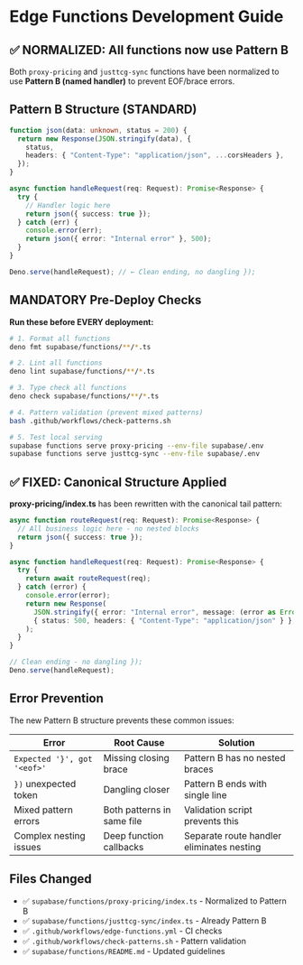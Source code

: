 # Edge Functions Development Guide

## ✅ NORMALIZED: All functions now use Pattern B

Both `proxy-pricing` and `justtcg-sync` functions have been normalized to use **Pattern B (named handler)** to prevent EOF/brace errors.

## Pattern B Structure (STANDARD)

```typescript
function json(data: unknown, status = 200) {
  return new Response(JSON.stringify(data), {
    status,
    headers: { "Content-Type": "application/json", ...corsHeaders },
  });
}

async function handleRequest(req: Request): Promise<Response> {
  try {
    // Handler logic here
    return json({ success: true });
  } catch (err) {
    console.error(err);
    return json({ error: "Internal error" }, 500);
  }
}

Deno.serve(handleRequest); // ← Clean ending, no dangling });
```

## MANDATORY Pre-Deploy Checks

**Run these before EVERY deployment:**

```bash
# 1. Format all functions
deno fmt supabase/functions/**/*.ts

# 2. Lint all functions  
deno lint supabase/functions/**/*.ts

# 3. Type check all functions
deno check supabase/functions/**/*.ts

# 4. Pattern validation (prevent mixed patterns)
bash .github/workflows/check-patterns.sh

# 5. Test local serving
supabase functions serve proxy-pricing --env-file supabase/.env
supabase functions serve justtcg-sync --env-file supabase/.env
```

## ✅ FIXED: Canonical Structure Applied

**proxy-pricing/index.ts** has been rewritten with the canonical tail pattern:

```typescript
async function routeRequest(req: Request): Promise<Response> {
  // All business logic here - no nested blocks
  return json({ success: true });
}

async function handleRequest(req: Request): Promise<Response> {
  try {
    return await routeRequest(req);
  } catch (error) {
    console.error(error);
    return new Response(
      JSON.stringify({ error: "Internal error", message: (error as Error)?.message }),
      { status: 500, headers: { "Content-Type": "application/json" } },
    );
  }
}

// Clean ending - no dangling });
Deno.serve(handleRequest);
```

## Error Prevention

The new Pattern B structure prevents these common issues:

| Error | Root Cause | Solution |
|-------|------------|----------|
| `Expected '}', got '<eof>'` | Missing closing brace | Pattern B has no nested braces |
| `})` unexpected token | Dangling closer | Pattern B ends with single line |
| Mixed pattern errors | Both patterns in same file | Validation script prevents this |
| Complex nesting issues | Deep function callbacks | Separate route handler eliminates nesting |

## Files Changed

- ✅ `supabase/functions/proxy-pricing/index.ts` - Normalized to Pattern B
- ✅ `supabase/functions/justtcg-sync/index.ts` - Already Pattern B  
- ✅ `.github/workflows/edge-functions.yml` - CI checks
- ✅ `.github/workflows/check-patterns.sh` - Pattern validation
- ✅ `supabase/functions/README.md` - Updated guidelines